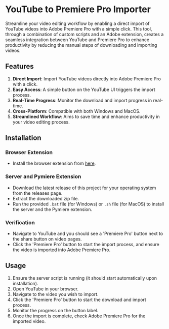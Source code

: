# YouTube to Premiere Pro Importer

Streamline your video editing workflow by enabling a direct import of YouTube videos into Adobe Premiere Pro with a simple click. This tool, through a combination of custom scripts and an Adobe extension, creates a seamless integration between YouTube and Premiere Pro to enhance productivity by reducing the manual steps of downloading and importing videos.

## Features
1. **Direct Import**: Import YouTube videos directly into Adobe Premiere Pro with a click.
2. **Easy Access**: A simple button on the YouTube UI triggers the import process.
3. **Real-Time Progress**: Monitor the download and import progress in real-time.
4. **Cross-Platform**: Compatible with both Windows and MacOS.
5. **Streamlined Workflow**: Aims to save time and enhance productivity in your video editing process.

## Installation
### Browser Extension
- Install the browser extension from [here](https://chrome.google.com/webstore/detail/lhoepckbiamgobehojaibapoddjpfmfo).

### Server and Pymiere Extension
- Download the latest release of this project for your operating system from the releases page.
- Extract the downloaded zip file.
- Run the provided `.bat` file (for Windows) or `.sh` file (for MacOS) to install the server and the Pymiere extension.

### Verification
- Navigate to YouTube and you should see a 'Premiere Pro' button next to the share button on video pages.
- Click the 'Premiere Pro' button to start the import process, and ensure the video is imported into Adobe Premiere Pro.

## Usage
1. Ensure the server script is running (it should start automatically upon installation).
2. Open YouTube in your browser.
3. Navigate to the video you wish to import.
4. Click the 'Premiere Pro' button to start the download and import process.
5. Monitor the progress on the button label.
6. Once the import is complete, check Adobe Premiere Pro for the imported video.


